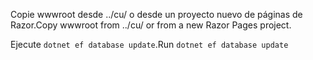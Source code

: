 <span data-ttu-id="2e3a6-101">Copie wwwroot desde ../cu/ o desde un proyecto nuevo de páginas de Razor.</span><span class="sxs-lookup"><span data-stu-id="2e3a6-101">Copy wwwroot from ../cu/ or from a new Razor Pages project.</span></span>

<span data-ttu-id="2e3a6-102">Ejecute `dotnet ef database update`.</span><span class="sxs-lookup"><span data-stu-id="2e3a6-102">Run `dotnet ef database update`</span></span>
